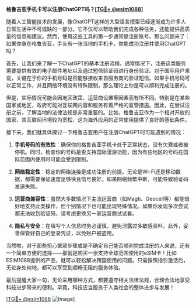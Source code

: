 **格鲁吉亚手机卡可以注册ChatGPT吗？[[TG💪+ @esim1088](https://t.me/s/esim1088)]**

随着人工智能技术的发展，像ChatGPT这样的大型语言模型已经逐渐成为许多人日常生活中不可或缺的一部分。它不仅可以帮助我们完成各种任务，还能提供高质量的信息和建议。然而，使用这些工具的第一步通常是注册账号。那么问题来了：如果你身在格鲁吉亚，手头有一张当地的手机卡，你能成功注册并使用ChatGPT吗？

首先，让我们来了解一下ChatGPT的基本注册流程。通常情况下，注册这类服务需要提供有效的电子邮件地址以及通过短信验证码进行身份验证。对于国际用户来说，关键在于你的手机号码是否能够接收来自服务商的验证短信。如果手机号码可以正常工作，并且网络环境没有特殊限制，那么理论上你是可以顺利完成注册的。

但是，实际情况可能会因地区政策、运营商设置等因素而有所不同。特别是在某些国家或地区，政府可能对互联网内容和服务有着严格的监管措施。因此，在尝试注册之前，了解当地的法律法规是非常重要的。比如，格鲁吉亚作为一个相对开放的国家，其互联网环境较为宽松，这为海外应用的正常使用提供了良好的基础条件。

接下来，我们就具体探讨一下格鲁吉亚用户在注册ChatGPT时可能遇到的情况：

1. **手机号码的有效性**：确保你的格鲁吉亚手机卡处于正常状态，没有欠费或者被停机。同时，检查你的号码是否支持国际漫游功能，因为有些地区的号码在国际范围内使用时可能会受到限制。

2. **网络稳定性**：稳定的网络连接是成功注册的前提。无论是Wi-Fi还是移动数据，都需要保证速度足够快且信号良好。如果网络频繁中断，可能导致验证码发送失败。

3. **运营商兼容性**：虽然大多数情况下主流运营商（如Magti、Geocell等）都能很好地支持此类操作，但个别情况下也可能出现特殊情况。如果你发现多次尝试都无法收到验证码，请考虑更换另一家运营商试试看。

4. **隐私与安全**：在填写个人信息时务必谨慎，避免泄露过多敏感资料。此外，妥善保管好自己的登录凭证，以免账户被盗用。

当然啦，对于那些担心繁琐步骤或是不确定自己能否顺利完成注册的人来说，还有一个简单方便的选择——那就是购买一张支持全球范围使用的eSIM卡！比如ESIM1088提供的产品，就可以轻松解决跨国使用的问题。只需按照指引激活后，无论身处何地，都可以享受到顺畅无阻的服务体验。

最后提醒大家一句，无论采用哪种方式，都要遵守相关法律法规，合理合法地享受科技进步带来的便利。毕竟，科技应当服务于人类社会的整体进步与发展！

[[TG💪+ @esim1088](https://t.me/s/esim1088) ![Image](https://i.postimg.cc/4NQfJmqS/Snipaste-2025-05-13-00-14-12.png)]